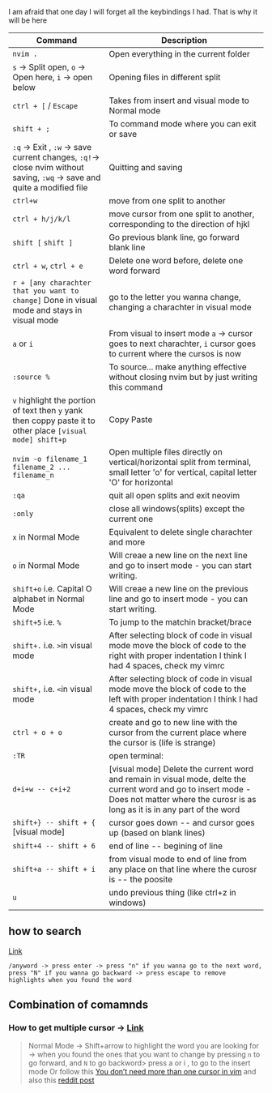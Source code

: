 I am afraid that one day I will forget all the keybindings I had. That is why it will be here

| Command | Description | 
| ------- | ----------- |
|`nvim .`| Open everything in the current folder|
|`s` -> Split open, `o` -> Open here, `i` -> open below| Opening files in different split|
|`ctrl + [` / `Escape`| Takes from insert and visual mode to Normal mode|
|`shift + ;`| To command mode where you can exit or save |
|`:q` -> Exit , `:w` -> save current changes, `:q!`-> close nvim without saving, `:wq` -> save and quite a modified file | Quitting and saving|
|`ctrl+w`|move from one split to another|
|`ctrl + h/j/k/l`| move cursor from one split to another, corresponding to the direction of hjkl|
|`shift [` `shift ]`| Go previous blank line, go forward blank line|
|`ctrl + w`, `ctrl + e`| Delete one word before, delete one word forward|
|`r + [any charachter that you want to change]` Done in visual mode and stays in visual mode| go to the letter you wanna change, changing a charachter in visual mode|
|`a` or `i`| From visual to insert mode `a` -> cursor goes to next charachter, `i` cursor goes to current where the cursos is now| 
|`:source %`| To source... make anything effective without closing nvim but by just writing this command|
|`v` highlight the portion of text then `y` yank then coppy paste it to other place `[visual mode] shift+p` | Copy Paste |
|`nvim -o filename_1 filename_2 ... filename_n`|Open multiple files directly on vertical/horizontal split from terminal, small letter 'o' for vertical, capital letter 'O' for horizontal|
|`:qa`| quit all open splits and exit neovim|
|`:only`|close all windows(splits) except the current one|
|`x` in Normal Mode| Equivalent to delete single charachter and more|
|`o` in Normal Mode| Will creae a new line on the next line and go to insert mode - you can start writing.|
|`shift+o` i.e. Capital O alphabet in Normal Mode| Will creae a new line on the previous line and go to insert mode - you can start writing.|
|`shift+5` i.e. `%` |To jump to the matchin bracket/brace|
|`shift+.` i.e. `>`in visual mode | After selecting block of code in visual mode move the block of code to the right with proper indentation I think I had 4 spaces, check my vimrc|
|`shift+,` i.e. `<`in visual mode | After selecting block of code in visual mode move the block of code to the left with proper indentation I think I had 4 spaces, check my vimrc|
|`ctrl + o + o`| create and go to new line with the cursor from the current place where the cursor is (life is strange)| 
|`:TR`| open terminal:|
|`d+i+w -- c+i+2`| [visual mode] Delete the current word and remain in visual mode, delte the current word and go to insert mode - Does not matter where the curosr is as long as it is in any part of the word |
|`shift+} -- shift + {` [visual mode]| cursor goes down -- and cursor goes up (based on blank lines) |
|`shift+4 -- shift + 6` | end of line -- begining of line|
|`shift+a -- shift + i` |from visual mode to end of line from any place on that line where the curosr is -- the poosite|
|`u`| undo previous thing (like ctrl+z in windows)|

## how to search

[Link](https://stackoverflow.com/questions/458915/searching-word-in-vim)

```
/anyword -> press enter -> press "n" if you wanna go to the next word, press "N" if you wanna go backward -> press escape to remove highlights when you found the word
```

## Combination of comamnds

### How to get multiple cursor -> [Link](https://github.com/mg979/vim-visual-multi)

> Normal Mode -> Shift+arrow to highlight the word you are looking for -> when you found the ones that you want to change by pressing `n` to go forward, and `N` to go backword> press a or i , to go to the insert mode
> Or follow this [You don’t need more than one cursor in vim](https://medium.com/@schtoeffel/you-don-t-need-more-than-one-cursor-in-vim-2c44117d51db) and also this [reddit post](https://www.reddit.com/r/vim/comments/cod91w/vim_feature_similar_to_ctrld_in_vscode/)

